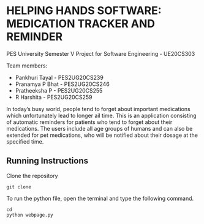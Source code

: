 # HELPING HANDS SOFTWARE: MEDICATION TRACKER AND REMINDER


PES University Semester V Project for Software Engineering - UE20CS303

Team members:
- Pankhuri Tayal	-	PES2UG20CS239
- Pranamya P Bhat -	PES2UG20CS246
- Pratheeksha P		- PES2UG20CS255
- R Harshita 		  - PES2UG20CS259

In today’s busy world, people tend to forget about important medications which unfortunately lead to longer ail time. 
This is an application consisting of automatic reminders for patients who tend to forget about their medications.
The users include all age groups of humans and can also be extended for pet medications, who will be notified about their dosage at the specified time.



## Running Instructions  

Clone the repository 
```
git clone 
```

To run the python file, open the terminal and type the following command.
```
cd 
python webpage.py
```
